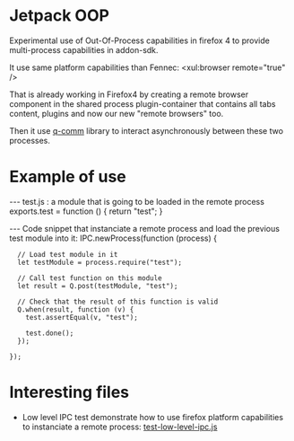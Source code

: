 Jetpack OOP
==========

Experimental use of Out-Of-Process capabilities in firefox 4 to provide 
multi-process capabilities in addon-sdk.

It use same platform capabilities than Fennec: <xul:browser remote="true" />

That is already working in Firefox4 by creating a remote browser component in
the shared process plugin-container that contains all tabs content, plugins
and now our new "remote browsers" too.

Then it use [q-comm](https://github.com/kriskowal/q-comm) library to interact
asynchronously between these two processes.


Example of use
===========

--- test.js : a module that is going to be loaded in the remote process
    exports.test = function () {
      return "test";
    }

--- Code snippet that instanciate a remote process and load the previous test module into it:
    IPC.newProcess(function (process) {
    
      // Load test module in it
      let testModule = process.require("test");
    
      // Call test function on this module
      let result = Q.post(testModule, "test");
    
      // Check that the result of this function is valid
      Q.when(result, function (v) {
        test.assertEqual(v, "test");
      
        test.done();
      });
    
    });


Interesting files
===========

* Low level IPC test demonstrate how to use firefox platform capabilities to
instanciate a remote process:
[test-low-level-ipc.js](https://github.com/ochameau/jetpack-oop/blob/master/tests/test-low-level-ipc.js)
